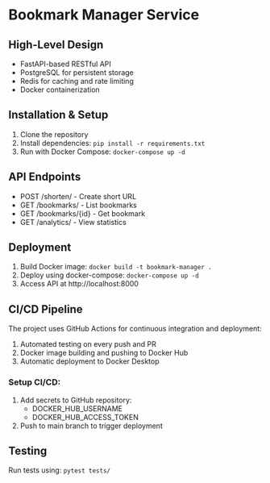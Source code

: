# Bookmark Manager Service

## High-Level Design
- FastAPI-based RESTful API
- PostgreSQL for persistent storage
- Redis for caching and rate limiting
- Docker containerization

## Installation & Setup
1. Clone the repository
2. Install dependencies: `pip install -r requirements.txt`
3. Run with Docker Compose: `docker-compose up -d`

## API Endpoints
- POST /shorten/ - Create short URL
- GET /bookmarks/ - List bookmarks
- GET /bookmarks/{id} - Get bookmark
- GET /analytics/ - View statistics

## Deployment
1. Build Docker image: `docker build -t bookmark-manager .`
2. Deploy using docker-compose: `docker-compose up -d`
3. Access API at http://localhost:8000

## CI/CD Pipeline
The project uses GitHub Actions for continuous integration and deployment:

1. Automated testing on every push and PR
2. Docker image building and pushing to Docker Hub
3. Automatic deployment to Docker Desktop

### Setup CI/CD:
1. Add secrets to GitHub repository:
   - DOCKER_HUB_USERNAME
   - DOCKER_HUB_ACCESS_TOKEN
2. Push to main branch to trigger deployment

## Testing
Run tests using: `pytest tests/`
